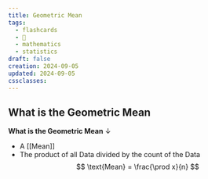 ```yaml
---
title: Geometric Mean
tags:
  - flashcards
  - 🌱
  - mathematics
  - statistics
draft: false
creation: 2024-09-05
updated: 2024-09-05
cssclasses: 
---
```

## What is the Geometric Mean

**What is the Geometric Mean**
↓
- A [[Mean]]
- The product of all Data divided by the count of the Data
$$
\text{Mean} = \frac{\prod x}{n}
$$
<!--SR:!2024-12-13,4,270-->
